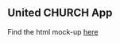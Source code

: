 
## United CHURCH App

Find the html mock-up [here](https://manorlds-eaglespark.github.io/united-church/)
